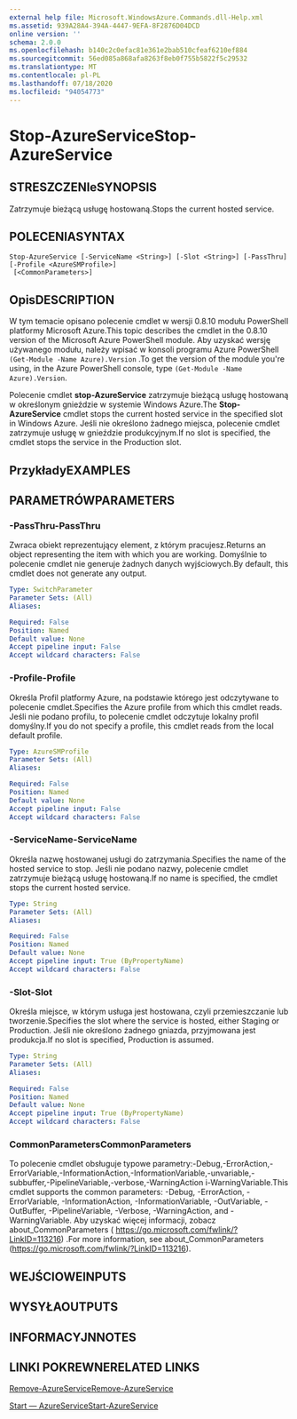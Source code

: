 ```yaml
---
external help file: Microsoft.WindowsAzure.Commands.dll-Help.xml
ms.assetid: 939A28A4-394A-4447-9EFA-8F2876D04DCD
online version: ''
schema: 2.0.0
ms.openlocfilehash: b140c2c0efac81e361e2bab510cfeaf6210ef884
ms.sourcegitcommit: 56ed085a868afa8263f8eb0f755b5822f5c29532
ms.translationtype: MT
ms.contentlocale: pl-PL
ms.lasthandoff: 07/18/2020
ms.locfileid: "94054773"
---
```

# <span data-ttu-id="73a72-101">Stop-AzureService</span><span class="sxs-lookup"><span data-stu-id="73a72-101">Stop-AzureService</span></span>

## <span data-ttu-id="73a72-102">STRESZCZENIe</span><span class="sxs-lookup"><span data-stu-id="73a72-102">SYNOPSIS</span></span>
<span data-ttu-id="73a72-103">Zatrzymuje bieżącą usługę hostowaną.</span><span class="sxs-lookup"><span data-stu-id="73a72-103">Stops the current hosted service.</span></span>

## <span data-ttu-id="73a72-104">POLECENIA</span><span class="sxs-lookup"><span data-stu-id="73a72-104">SYNTAX</span></span>

```
Stop-AzureService [-ServiceName <String>] [-Slot <String>] [-PassThru] [-Profile <AzureSMProfile>]
 [<CommonParameters>]
```

## <span data-ttu-id="73a72-105">Opis</span><span class="sxs-lookup"><span data-stu-id="73a72-105">DESCRIPTION</span></span>
<span data-ttu-id="73a72-106">W tym temacie opisano polecenie cmdlet w wersji 0.8.10 modułu PowerShell platformy Microsoft Azure.</span><span class="sxs-lookup"><span data-stu-id="73a72-106">This topic describes the cmdlet in the 0.8.10 version of the Microsoft Azure PowerShell module.</span></span>
<span data-ttu-id="73a72-107">Aby uzyskać wersję używanego modułu, należy wpisać w konsoli programu Azure PowerShell `(Get-Module -Name Azure).Version` .</span><span class="sxs-lookup"><span data-stu-id="73a72-107">To get the version of the module you're using, in the Azure PowerShell console, type `(Get-Module -Name Azure).Version`.</span></span>

<span data-ttu-id="73a72-108">Polecenie cmdlet **stop-AzureService** zatrzymuje bieżącą usługę hostowaną w określonym gnieździe w systemie Windows Azure.</span><span class="sxs-lookup"><span data-stu-id="73a72-108">The **Stop-AzureService** cmdlet stops the current hosted service in the specified slot in Windows Azure.</span></span>
<span data-ttu-id="73a72-109">Jeśli nie określono żadnego miejsca, polecenie cmdlet zatrzymuje usługę w gnieździe produkcyjnym.</span><span class="sxs-lookup"><span data-stu-id="73a72-109">If no slot is specified, the cmdlet stops the service in the Production slot.</span></span>

## <span data-ttu-id="73a72-110">Przykłady</span><span class="sxs-lookup"><span data-stu-id="73a72-110">EXAMPLES</span></span>

## <span data-ttu-id="73a72-111">PARAMETRÓW</span><span class="sxs-lookup"><span data-stu-id="73a72-111">PARAMETERS</span></span>

### <span data-ttu-id="73a72-112">-PassThru</span><span class="sxs-lookup"><span data-stu-id="73a72-112">-PassThru</span></span>
<span data-ttu-id="73a72-113">Zwraca obiekt reprezentujący element, z którym pracujesz.</span><span class="sxs-lookup"><span data-stu-id="73a72-113">Returns an object representing the item with which you are working.</span></span>
<span data-ttu-id="73a72-114">Domyślnie to polecenie cmdlet nie generuje żadnych danych wyjściowych.</span><span class="sxs-lookup"><span data-stu-id="73a72-114">By default, this cmdlet does not generate any output.</span></span>

```yaml
Type: SwitchParameter
Parameter Sets: (All)
Aliases: 

Required: False
Position: Named
Default value: None
Accept pipeline input: False
Accept wildcard characters: False
```

### <span data-ttu-id="73a72-115">-Profile</span><span class="sxs-lookup"><span data-stu-id="73a72-115">-Profile</span></span>
<span data-ttu-id="73a72-116">Określa Profil platformy Azure, na podstawie którego jest odczytywane to polecenie cmdlet.</span><span class="sxs-lookup"><span data-stu-id="73a72-116">Specifies the Azure profile from which this cmdlet reads.</span></span>
<span data-ttu-id="73a72-117">Jeśli nie podano profilu, to polecenie cmdlet odczytuje lokalny profil domyślny.</span><span class="sxs-lookup"><span data-stu-id="73a72-117">If you do not specify a profile, this cmdlet reads from the local default profile.</span></span>

```yaml
Type: AzureSMProfile
Parameter Sets: (All)
Aliases: 

Required: False
Position: Named
Default value: None
Accept pipeline input: False
Accept wildcard characters: False
```

### <span data-ttu-id="73a72-118">-ServiceName</span><span class="sxs-lookup"><span data-stu-id="73a72-118">-ServiceName</span></span>
<span data-ttu-id="73a72-119">Określa nazwę hostowanej usługi do zatrzymania.</span><span class="sxs-lookup"><span data-stu-id="73a72-119">Specifies the name of the hosted service to stop.</span></span>
<span data-ttu-id="73a72-120">Jeśli nie podano nazwy, polecenie cmdlet zatrzymuje bieżącą usługę hostowaną.</span><span class="sxs-lookup"><span data-stu-id="73a72-120">If no name is specified, the cmdlet stops the current hosted service.</span></span>

```yaml
Type: String
Parameter Sets: (All)
Aliases: 

Required: False
Position: Named
Default value: None
Accept pipeline input: True (ByPropertyName)
Accept wildcard characters: False
```

### <span data-ttu-id="73a72-121">-Slot</span><span class="sxs-lookup"><span data-stu-id="73a72-121">-Slot</span></span>
<span data-ttu-id="73a72-122">Określa miejsce, w którym usługa jest hostowana, czyli przemieszczanie lub tworzenie.</span><span class="sxs-lookup"><span data-stu-id="73a72-122">Specifies the slot where the service is hosted, either Staging or Production.</span></span>
<span data-ttu-id="73a72-123">Jeśli nie określono żadnego gniazda, przyjmowana jest produkcja.</span><span class="sxs-lookup"><span data-stu-id="73a72-123">If no slot is specified,  Production is assumed.</span></span>

```yaml
Type: String
Parameter Sets: (All)
Aliases: 

Required: False
Position: Named
Default value: None
Accept pipeline input: True (ByPropertyName)
Accept wildcard characters: False
```

### <span data-ttu-id="73a72-124">CommonParameters</span><span class="sxs-lookup"><span data-stu-id="73a72-124">CommonParameters</span></span>
<span data-ttu-id="73a72-125">To polecenie cmdlet obsługuje typowe parametry:-Debug,-ErrorAction,-ErrorVariable,-InformationAction,-InformationVariable,-unvariable,-subbuffer,-PipelineVariable,-verbose,-WarningAction i-WarningVariable.</span><span class="sxs-lookup"><span data-stu-id="73a72-125">This cmdlet supports the common parameters: -Debug, -ErrorAction, -ErrorVariable, -InformationAction, -InformationVariable, -OutVariable, -OutBuffer, -PipelineVariable, -Verbose, -WarningAction, and -WarningVariable.</span></span> <span data-ttu-id="73a72-126">Aby uzyskać więcej informacji, zobacz about_CommonParameters ( https://go.microsoft.com/fwlink/?LinkID=113216) .</span><span class="sxs-lookup"><span data-stu-id="73a72-126">For more information, see about_CommonParameters (https://go.microsoft.com/fwlink/?LinkID=113216).</span></span>

## <span data-ttu-id="73a72-127">WEJŚCIOWE</span><span class="sxs-lookup"><span data-stu-id="73a72-127">INPUTS</span></span>

## <span data-ttu-id="73a72-128">WYSYŁA</span><span class="sxs-lookup"><span data-stu-id="73a72-128">OUTPUTS</span></span>

## <span data-ttu-id="73a72-129">INFORMACYJN</span><span class="sxs-lookup"><span data-stu-id="73a72-129">NOTES</span></span>

## <span data-ttu-id="73a72-130">LINKI POKREWNE</span><span class="sxs-lookup"><span data-stu-id="73a72-130">RELATED LINKS</span></span>

[<span data-ttu-id="73a72-131">Remove-AzureService</span><span class="sxs-lookup"><span data-stu-id="73a72-131">Remove-AzureService</span></span>](./Remove-AzureService.md)

[<span data-ttu-id="73a72-132">Start — AzureService</span><span class="sxs-lookup"><span data-stu-id="73a72-132">Start-AzureService</span></span>](./Start-AzureService.md)


